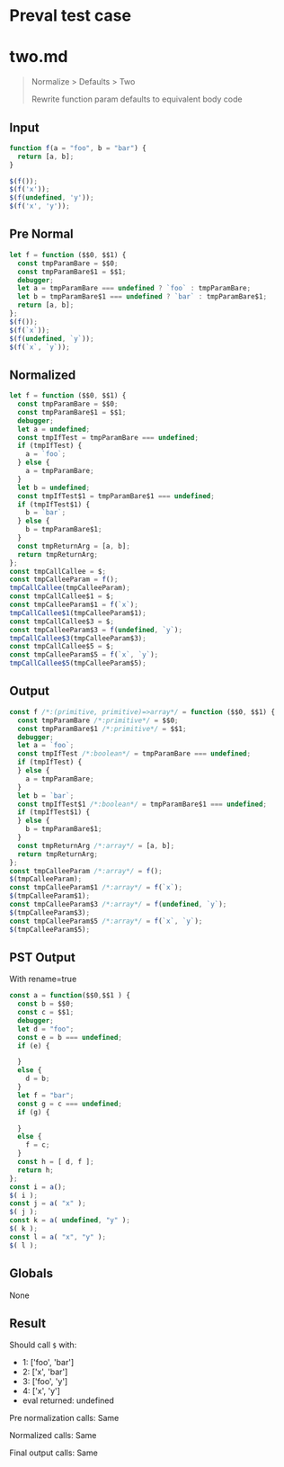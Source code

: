 # Preval test case

# two.md

> Normalize > Defaults > Two
>
> Rewrite function param defaults to equivalent body code

## Input

`````js filename=intro
function f(a = "foo", b = "bar") { 
  return [a, b]; 
}

$(f());
$(f('x'));
$(f(undefined, 'y'));
$(f('x', 'y'));
`````

## Pre Normal


`````js filename=intro
let f = function ($$0, $$1) {
  const tmpParamBare = $$0;
  const tmpParamBare$1 = $$1;
  debugger;
  let a = tmpParamBare === undefined ? `foo` : tmpParamBare;
  let b = tmpParamBare$1 === undefined ? `bar` : tmpParamBare$1;
  return [a, b];
};
$(f());
$(f(`x`));
$(f(undefined, `y`));
$(f(`x`, `y`));
`````

## Normalized


`````js filename=intro
let f = function ($$0, $$1) {
  const tmpParamBare = $$0;
  const tmpParamBare$1 = $$1;
  debugger;
  let a = undefined;
  const tmpIfTest = tmpParamBare === undefined;
  if (tmpIfTest) {
    a = `foo`;
  } else {
    a = tmpParamBare;
  }
  let b = undefined;
  const tmpIfTest$1 = tmpParamBare$1 === undefined;
  if (tmpIfTest$1) {
    b = `bar`;
  } else {
    b = tmpParamBare$1;
  }
  const tmpReturnArg = [a, b];
  return tmpReturnArg;
};
const tmpCallCallee = $;
const tmpCalleeParam = f();
tmpCallCallee(tmpCalleeParam);
const tmpCallCallee$1 = $;
const tmpCalleeParam$1 = f(`x`);
tmpCallCallee$1(tmpCalleeParam$1);
const tmpCallCallee$3 = $;
const tmpCalleeParam$3 = f(undefined, `y`);
tmpCallCallee$3(tmpCalleeParam$3);
const tmpCallCallee$5 = $;
const tmpCalleeParam$5 = f(`x`, `y`);
tmpCallCallee$5(tmpCalleeParam$5);
`````

## Output


`````js filename=intro
const f /*:(primitive, primitive)=>array*/ = function ($$0, $$1) {
  const tmpParamBare /*:primitive*/ = $$0;
  const tmpParamBare$1 /*:primitive*/ = $$1;
  debugger;
  let a = `foo`;
  const tmpIfTest /*:boolean*/ = tmpParamBare === undefined;
  if (tmpIfTest) {
  } else {
    a = tmpParamBare;
  }
  let b = `bar`;
  const tmpIfTest$1 /*:boolean*/ = tmpParamBare$1 === undefined;
  if (tmpIfTest$1) {
  } else {
    b = tmpParamBare$1;
  }
  const tmpReturnArg /*:array*/ = [a, b];
  return tmpReturnArg;
};
const tmpCalleeParam /*:array*/ = f();
$(tmpCalleeParam);
const tmpCalleeParam$1 /*:array*/ = f(`x`);
$(tmpCalleeParam$1);
const tmpCalleeParam$3 /*:array*/ = f(undefined, `y`);
$(tmpCalleeParam$3);
const tmpCalleeParam$5 /*:array*/ = f(`x`, `y`);
$(tmpCalleeParam$5);
`````

## PST Output

With rename=true

`````js filename=intro
const a = function($$0,$$1 ) {
  const b = $$0;
  const c = $$1;
  debugger;
  let d = "foo";
  const e = b === undefined;
  if (e) {

  }
  else {
    d = b;
  }
  let f = "bar";
  const g = c === undefined;
  if (g) {

  }
  else {
    f = c;
  }
  const h = [ d, f ];
  return h;
};
const i = a();
$( i );
const j = a( "x" );
$( j );
const k = a( undefined, "y" );
$( k );
const l = a( "x", "y" );
$( l );
`````

## Globals

None

## Result

Should call `$` with:
 - 1: ['foo', 'bar']
 - 2: ['x', 'bar']
 - 3: ['foo', 'y']
 - 4: ['x', 'y']
 - eval returned: undefined

Pre normalization calls: Same

Normalized calls: Same

Final output calls: Same
